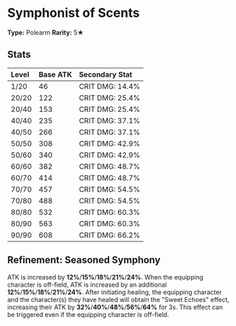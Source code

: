 # Symphonist of Scents

**Type:** Polearm
**Rarity:** 5★

## Stats

| Level | Base ATK | Secondary Stat |
| :--- | :--- | :--- |
| 1/20 | 46 | CRIT DMG: 14.4% |
| 20/20 | 122 | CRIT DMG: 25.4% |
| 20/40 | 153 | CRIT DMG: 25.4% |
| 40/40 | 235 | CRIT DMG: 37.1% |
| 40/50 | 266 | CRIT DMG: 37.1% |
| 50/50 | 308 | CRIT DMG: 42.9% |
| 50/60 | 340 | CRIT DMG: 42.9% |
| 60/60 | 382 | CRIT DMG: 48.7% |
| 60/70 | 414 | CRIT DMG: 48.7% |
| 70/70 | 457 | CRIT DMG: 54.5% |
| 70/80 | 488 | CRIT DMG: 54.5% |
| 80/80 | 532 | CRIT DMG: 60.3% |
| 80/90 | 563 | CRIT DMG: 60.3% |
| 90/90 | 608 | CRIT DMG: 66.2% |

## Refinement: Seasoned Symphony

ATK is increased by **12%**/**15%**/**18%**/**21%**/**24%**. When the equipping character is off-field, ATK is increased by an additional **12%**/**15%**/**18%**/**21%**/**24%**. After initiating healing, the equipping character and the character(s) they have healed will obtain the "Sweet Echoes" effect, increasing their ATK by **32%**/**40%**/**48%**/**56%**/**64%** for 3s. This effect can be triggered even if the equipping character is off-field.

